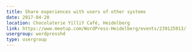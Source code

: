 ```yaml
---
title: Share experiences with users of other systems
date: 2017-04-20
location: Chocolaterie YilliY Café, Heidelberg
link: https://www.meetup.com/WordPress-Heidelberg/events/239125913/
usergroup: wordpresshd
type: usergroup
---
```

